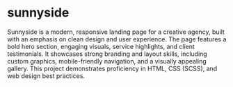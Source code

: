 # sunnyside
Sunnyside is a modern, responsive landing page 
for a creative agency, built with an emphasis on clean design and user 
experience. The page features a bold hero section, engaging visuals, 
service highlights, and client testimonials. It showcases strong branding 
and layout skills, including custom graphics, mobile-friendly navigation, 
and a visually appealing gallery. This project demonstrates proficiency 
in HTML, CSS (SCSS), and web design best practices.
